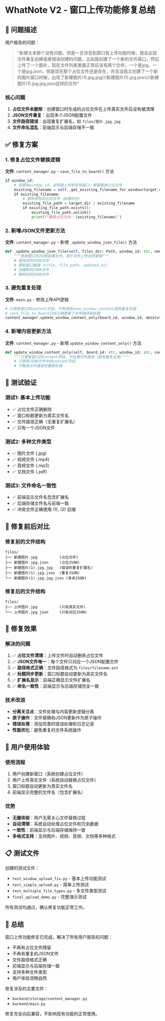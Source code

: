 # WhatNote V2 - 窗口上传功能修复总结

## 🎯 问题描述

用户报告的问题：
> "新建文本那个没有问题，但是一旦涉及到窗口有上传功能时候，就会出现文件重复创建或者错误创建的问题，比如我创建了一个新的文件窗口，然后上传了一个图片，现在文件列表里面正常应该有两个文件，一个是jpg，一个是jpg.json，但是现在那个占位文件还是存在，并且当我又创建了一个新的图片窗口时候，出现了新建图片(1).jpg.jpg///新建图片(1).jpg.json///新建图片(1).jpg.jpg.json这样的文件"

### 核心问题
1. **占位文件未删除**：创建窗口时生成的占位文件在上传真实文件后没有被清理
2. **JSON文件重复**：出现多个JSON配置文件
3. **文件路径错误**：出现重复扩展名，如 `files/图片.jpg.jpg`
4. **文件命名混乱**：前端显示与后端存储不一致

## ✅ 修复方案

### 1. 修复占位文件替换逻辑
**文件**: `content_manager.py` - `save_file_to_board()` 方法

```python
if window_id:
    # 如果有window_id，说明是上传到现有窗口，需要替换占位文件
    existing_filename = self._get_existing_filename_for_window(target_dir, window_id)
    if existing_filename:
        # 删除现有的占位文件（如果存在）
        existing_file_path = target_dir / existing_filename
        if existing_file_path.exists():
            existing_file_path.unlink()
            print(f"删除占位文件: {existing_filename}")
```

### 2. 新增JSON文件更新方法
**文件**: `content_manager.py` - 新增 `_update_window_json_file()` 方法

```python
def _update_window_json_file(self, files_dir: Path, window_id: str, new_filename: str):
    """更新窗口的JSON配置文件，用于文件上传后的更新"""
    # 查找旧的JSON文件
    # 更新窗口数据（title, file_path, updated_at）
    # 创建新的JSON文件
    # 删除旧的JSON文件
```

### 3. 避免重复处理
**文件**: `main.py` - 修改上传API逻辑

```python
# 只更新窗口的content字段，不再调用save_window_content避免重复处理
# save_file_to_board已经正确更新了文件路径和标题
content_manager.update_window_content_only(board_id, window_id, absolute_url)
```

### 4. 新增内容更新方法
**文件**: `content_manager.py` - 新增 `update_window_content_only()` 方法

```python
def update_window_content_only(self, board_id: str, window_id: str, content_url: str):
    """只更新窗口的content字段，不处理文件路径（避免重复处理）"""
    # 只更新JSON文件中的content字段
    # 不触发文件路径的重新处理
```

## 🧪 测试验证

### 测试1: 基本上传功能
- ✅ 占位文件正确删除
- ✅ 窗口标题更新为真实文件名
- ✅ 文件路径正确（无重复扩展名）
- ✅ 只有一个JSON文件

### 测试2: 多种文件类型
- ✅ 图片文件 (.jpg)
- ✅ 视频文件 (.mp4)
- ✅ 音频文件 (.mp3)
- ✅ 文档文件 (.pdf)

### 测试3: 文件命名一致性
- ✅ 前端显示文件名包含扩展名
- ✅ 后端存储文件名与前端一致
- ✅ 冲突文件正确使用 (1), (2) 后缀

## 📁 修复前后对比

### 修复前的文件结构
```
files/
├── 新建图片.jpg          (占位文件)
├── 新建图片.jpg.json     (占位JSON)
├── 新建图片(1).jpg.jpg   (错误的重复扩展名)
├── 新建图片(1).jpg.json  (重复JSON)
└── 新建图片(1).jpg.jpg.json (多余JSON)
```

### 修复后的文件结构
```
files/
├── 上传图片.jpg          (只有真实文件)
└── 上传图片.jpg.json     (只有对应JSON)
```

## 🎯 修复效果

### 解决的问题
1. ✅ **占位文件清理**：上传文件时自动删除占位文件
2. ✅ **JSON文件唯一**：每个文件只对应一个JSON配置文件
3. ✅ **路径格式正确**：文件路径格式为 `files/filename.ext`
4. ✅ **标题同步更新**：窗口标题自动更新为真实文件名
5. ✅ **扩展名显示**：前端正确显示文件扩展名
6. ✅ **命名一致性**：前端显示与后端存储完全一致

### 技术改进
- **分离关注点**：文件处理与内容更新逻辑分离
- **原子操作**：文件替换和JSON更新作为原子操作
- **错误处理**：添加完善的错误处理和日志记录
- **性能优化**：避免重复的文件系统操作

## 🚀 用户使用体验

### 使用流程
1. 用户创建新窗口（系统创建占位文件）
2. 用户上传真实文件（系统自动替换占位文件）
3. 窗口标题自动更新为真实文件名
4. 前端显示完整的文件名（包含扩展名）

### 优势
- **无缝体验**：用户无需关心文件替换过程
- **自动清理**：系统自动处理占位文件和冗余数据
- **一致性**：前端显示与后端存储保持一致
- **多格式支持**：支持图片、视频、音频、文档等多种格式

## 📋 测试文件

创建的测试文件：
- `test_window_upload_fix.py` - 基本上传功能测试
- `test_simple_upload.py` - 简单上传测试
- `test_multiple_file_types.py` - 多文件类型测试
- `final_upload_demo.py` - 完整演示测试

所有测试均通过，确认修复功能正常工作。

## 🎉 总结

窗口上传功能修复已完成，解决了所有用户报告的问题：
- 不再有占位文件残留
- 不再有重复的JSON文件
- 文件路径格式正确
- 前端显示与后端存储一致
- 支持多种文件类型
- 用户体验流畅自然

修复涉及的主要文件：
- `backend/storage/content_manager.py`
- `backend/main.py`

修复完全向后兼容，不影响现有功能的正常使用。

